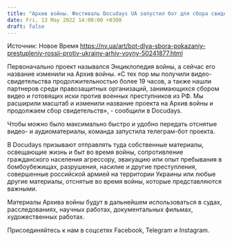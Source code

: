 ```yaml
---
title: "Архив войны. Фестиваль Docudays UA запустил бот для сбора свидетельств преступлений России против Украины"
date: Fri, 13 May 2022 14:00:00 +0300
draft: false
---
```

Источник: Новое Время https://nv.ua/art/bot-dlya-sbora-pokazaniy-prestupleniy-rossii-protiv-ukrainy-arhiv-voyny-50241877.html


Первоначально проект назывался Энциклопедия войны, а сейчас его название изменили на Архив войны. «С тех пор мы получили видео-свидетельства продолжительностью более 19 часов, а также нашли партнеров среди правозащитных организаций, занимающихся сбором видео и готовящих иски против военных преступников из РФ. Мы расширили масштаб и изменили название проекта на Архив войны и продолжаем сбор свидетельств», - сообщили в Docudays.

Чтобы можно было максимально быстро и удобно передать отснятые видео- и аудиоматериалы, команда запустила телеграм-бот проекта.

В Docudays призывают отправлять туда собственные материалы, освещающие жизнь и быт во время войны, сопротивление гражданского населения агрессору, эвакуацию или опыт пребывания в бомбоубежищах, разрушения, насилие и другие преступления, совершенные российской армией на территории Украины или любые другие материалы, отснятые во время войны, которые представляются важными.

Материалы Архива войны будут в дальнейшем использоваться в судах, расследованиях, научных работах, документальных фильмах, художественных работах.

Присоединяйтесь к нам в соцсетях Facebook, Telegram и Instagram.
